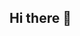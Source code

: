## Hi there 👋

<!--
**dmohsen23/dmohsen23** is a ✨ _special_ ✨ repository because its `README.md` (this file) appears on your GitHub profile.

Here are some ideas to get you started:
My name is Mohsen and I currently my forth year of Ph.D. at Eindhoven University of Technology. I also have this oppurtunity to work as a visiting Ph.D. student at Computer Lab at the University of Cambridge.

- 🔭 I’m currently working on ...
- 🌱 I’m currently learning ...
- 👯 I’m looking to collaborate on ...
- 🤔 I’m looking for help with ...
- 💬 Ask me about ...
- 📫 How to reach me: ...
- 😄 Pronouns: ...
- ⚡ Fun fact: ...
-->
